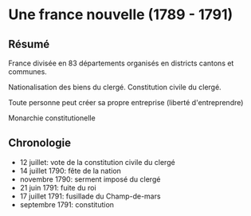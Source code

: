 # Une france nouvelle (1789 - 1791)

## Résumé

France divisée en 83 départements organisés en districts cantons et communes.

Nationalisation des biens du clergé. Constitution civile du clergé.

Toute personne peut créer sa propre entreprise (liberté d'entreprendre)

Monarchie constitutionelle

## Chronologie

- 12 juillet: vote de la constitution civile du clergé
- 14 juillet 1790: fête de la nation
- novembre 1790: serment imposé du clergé
- 21 juin 1791: fuite du roi
- 17 juillet 1791: fusillade du Champ-de-mars
- septembre 1791: constitution